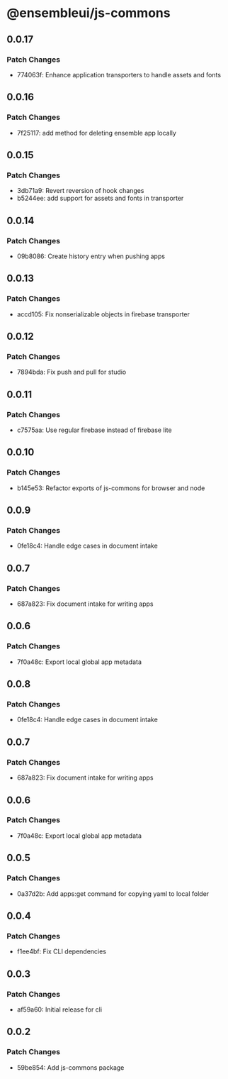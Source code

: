# @ensembleui/js-commons

## 0.0.17

### Patch Changes

- 774063f: Enhance application transporters to handle assets and fonts

## 0.0.16

### Patch Changes

- 7f25117: add method for deleting ensemble app locally

## 0.0.15

### Patch Changes

- 3db71a9: Revert reversion of hook changes
- b5244ee: add support for assets and fonts in transporter

## 0.0.14

### Patch Changes

- 09b8086: Create history entry when pushing apps

## 0.0.13

### Patch Changes

- accd105: Fix nonserializable objects in firebase transporter

## 0.0.12

### Patch Changes

- 7894bda: Fix push and pull for studio

## 0.0.11

### Patch Changes

- c7575aa: Use regular firebase instead of firebase lite

## 0.0.10

### Patch Changes

- b145e53: Refactor exports of js-commons for browser and node

## 0.0.9

### Patch Changes

- 0fe18c4: Handle edge cases in document intake

## 0.0.7

### Patch Changes

- 687a823: Fix document intake for writing apps

## 0.0.6

### Patch Changes

- 7f0a48c: Export local global app metadata

## 0.0.8

### Patch Changes

- 0fe18c4: Handle edge cases in document intake

## 0.0.7

### Patch Changes

- 687a823: Fix document intake for writing apps

## 0.0.6

### Patch Changes

- 7f0a48c: Export local global app metadata

## 0.0.5

### Patch Changes

- 0a37d2b: Add apps:get command for copying yaml to local folder

## 0.0.4

### Patch Changes

- f1ee4bf: Fix CLI dependencies

## 0.0.3

### Patch Changes

- af59a60: Initial release for cli

## 0.0.2

### Patch Changes

- 59be854: Add js-commons package
